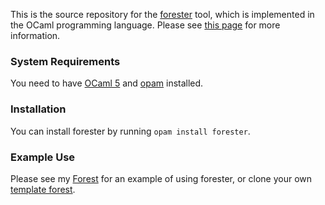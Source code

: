 This is the source repository for the [forester](https://sr.ht/~jonsterling/forester/) tool, which is implemented in the OCaml programming language. Please see [this page](https://www.jonmsterling.com/jms-005P.xml) for more information.

### System Requirements

You need to have [OCaml 5](https://ocaml.org) and [opam](https://opam.ocaml.org) installed.

### Installation

You can install forester by running `opam install forester`.

### Example Use

Please see my [Forest](https://github.com/jonsterling/forest) for an example of using forester, or clone your own [template forest](https://git.sr.ht/~jonsterling/forest-template).
